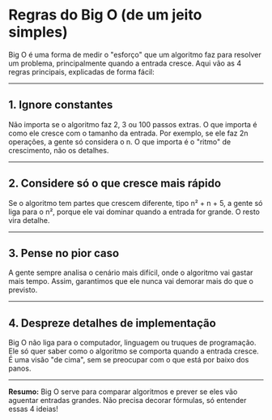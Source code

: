 # Regras do Big O (de um jeito simples)

Big O é uma forma de medir o "esforço" que um algoritmo faz para resolver um problema, principalmente quando a entrada cresce. Aqui vão as 4 regras principais, explicadas de forma fácil:

---

## 1. Ignore constantes
Não importa se o algoritmo faz 2, 3 ou 100 passos extras. O que importa é como ele cresce com o tamanho da entrada. Por exemplo, se ele faz 2n operações, a gente só considera o n. O que importa é o "ritmo" de crescimento, não os detalhes.

---

## 2. Considere só o que cresce mais rápido
Se o algoritmo tem partes que crescem diferente, tipo n² + n + 5, a gente só liga para o n², porque ele vai dominar quando a entrada for grande. O resto vira detalhe.

---

## 3. Pense no pior caso
A gente sempre analisa o cenário mais difícil, onde o algoritmo vai gastar mais tempo. Assim, garantimos que ele nunca vai demorar mais do que o previsto.

---

## 4. Despreze detalhes de implementação
Big O não liga para o computador, linguagem ou truques de programação. Ele só quer saber como o algoritmo se comporta quando a entrada cresce. É uma visão "de cima", sem se preocupar com o que está por baixo dos panos.

---

**Resumo:** Big O serve para comparar algoritmos e prever se eles vão aguentar entradas grandes. Não precisa decorar fórmulas, só entender essas 4 ideias!
